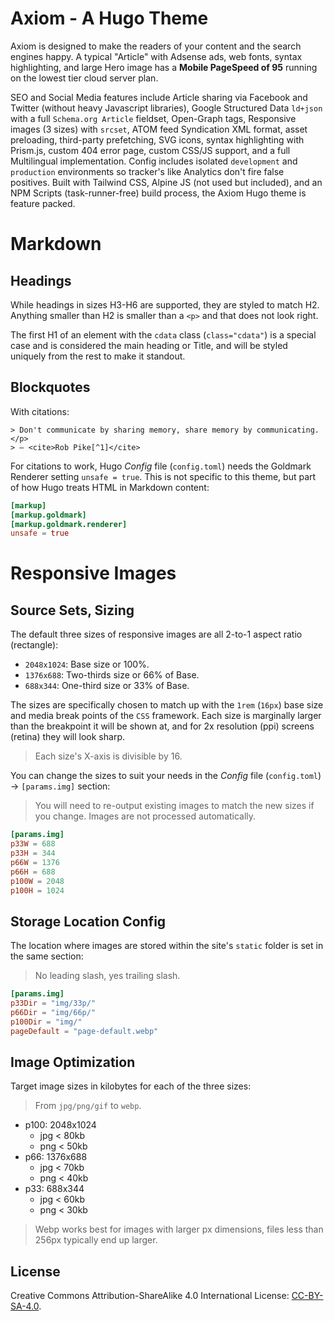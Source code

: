 # Axiom - A Hugo Theme

Axiom is designed to make the readers of your content and the search engines happy. A typical "Article" with Adsense ads, web fonts, syntax highlighting, and large Hero image has a __Mobile PageSpeed of 95__ running on the lowest tier cloud server plan.

SEO and Social Media features include Article sharing via Facebook and Twitter (without heavy Javascript libraries), Google Structured Data `ld+json` with a full `Schema.org Article` fieldset, Open-Graph tags, Responsive images (3 sizes) with `srcset`, ATOM feed Syndication XML format, asset preloading, third-party prefetching, SVG icons, syntax highlighting with Prism.js, custom 404 error page, custom CSS/JS support, and a full Multilingual implementation. Config includes isolated `development` and `production` environments so tracker's like Analytics don't fire false positives. Built with Tailwind CSS, Alpine JS (not used but included), and an NPM Scripts (task-runner-free) build process, the Axiom Hugo theme is feature packed.

# Markdown

## Headings

While headings in sizes H3-H6 are supported, they are styled to match H2. Anything smaller than H2 is smaller than a `<p>` and that does not look right.

The first H1 of an element with the `cdata` class (`class="cdata"`) is a special case and is considered the main heading or Title, and will be styled uniquely from the rest to make it standout.

## Blockquotes

With citations:

    > Don't communicate by sharing memory, share memory by communicating.</p>
    > — <cite>Rob Pike[^1]</cite>

For citations to work, Hugo _Config_ file (`config.toml`) needs the Goldmark Renderer setting `unsafe = true`. This is not specific to this theme, but part of how Hugo treats HTML in Markdown content:

```toml
[markup]
[markup.goldmark]
[markup.goldmark.renderer]
unsafe = true
```

# Responsive Images
## Source Sets, Sizing

The default three sizes of responsive images are all 2-to-1 aspect ratio (rectangle):

- `2048x1024`: Base size or 100%.
- `1376x688`: Two-thirds size or 66% of Base.
- `688x344`: One-third size or 33% of Base.

The sizes are specifically chosen to match up with the `1rem` (`16px`) base size and media break points of the `CSS` framework. Each size is marginally larger than the breakpoint it will be shown at, and for 2x resolution (ppi) screens (retina) they will look sharp.

> Each size's X-axis is divisible by 16. 

You can change the sizes to suit your needs in the  _Config_ file (`config.toml`) -> `[params.img]` section:

> You will need to re-output existing images to match the new sizes if you change. Images are not processed automatically.

```toml
[params.img]
p33W = 688
p33H = 344
p66W = 1376
p66H = 688
p100W = 2048
p100H = 1024
```

## Storage Location Config

The location where images are stored within the site's `static` folder is set in the same section:

> No leading slash, yes trailing slash.

```toml
[params.img]
p33Dir = "img/33p/"
p66Dir = "img/66p/"
p100Dir = "img/"
pageDefault = "page-default.webp"
```

## Image Optimization

Target image sizes in kilobytes for each of the three sizes:

> From `jpg/png/gif` to `webp`.

- p100: 2048x1024
    - jpg < 80kb
    - png < 50kb
- p66: 1376x688
    - jpg < 70kb
    - png < 40kb
- p33: 688x344
    - jpg < 60kb
    - png < 30kb

> Webp works best for images with larger px dimensions, files less than 256px typically end up larger.

## License

Creative Commons Attribution-ShareAlike 4.0 International License: [CC-BY-SA-4.0](https://github.com/jhauraw/jhaurawachsman.com/blob/master/LICENSE).
